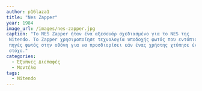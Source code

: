 ```yaml
---
author: p16laza1
title: "Nes Zapper"
year: 1984
image_url: /images/nes-zapper.jpg
caption: "Το NES Zapper ήταν ένα αξεσουάρ σχεδιασμένο για το NES της 
 Nitendo. Το Zapper χρησιμοποίησε τεχνολογία υποδοχής φωτός που εντόπισε
 πηγές φωτός στην οθόνη για να προσδιορίσει εάν ένας χρήστης χτύπησε έναν
 στόχο."
categories:
  - Έξυπνες Διεπαφές
  - Μοντέλα
tags:
  - Nitendo
---
```

